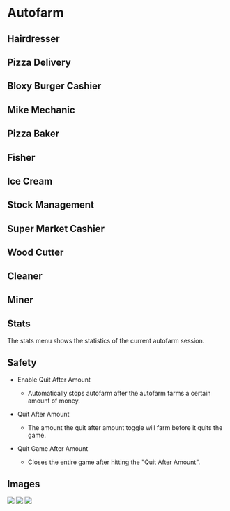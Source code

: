 # Autofarm

## Hairdresser


## Pizza Delivery



## Bloxy Burger Cashier



## Mike Mechanic



## Pizza Baker



## Fisher



## Ice Cream



## Stock Management



## Super Market Cashier



## Wood Cutter



## Cleaner



## Miner



## Stats

The stats menu shows the statistics of the current autofarm session.

## Safety

- Enable Quit After Amount
    - Automatically stops autofarm after the autofarm farms a certain amount of money.

- Quit After Amount
    - The amount the quit after amount toggle will farm before it quits the game.

- Quit Game After Amount
    - Closes the entire game after hitting the "Quit After Amount".

## Images

![](https://cdn.soldexe.tk/LniD2F0a.png)
![](https://cdn.soldexe.tk/84bpAW3U.png)
![](https://cdn.soldexe.tk/M6hWbLfe.png)